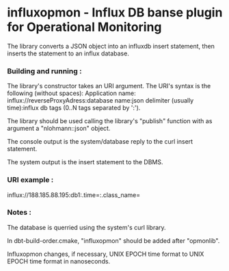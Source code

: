 # influxopmon - Influx DB banse plugin for Operational Monitoring
The library converts a JSON object into an influxdb insert statement, then inserts the statement to an influx database.

### Building and running :
The library's constructor takes an URI argument. The URI's syntax is the following (without spaces):
Application name: influx://reverseProxyAdress:database name:json delimiter (usually time):influx db tags (0..N tags separated by ':').

The library should be used calling the library's "publish" function with as argument a "nlohmann::json" object.

The console output is the system/database reply to the curl insert statement.

The system output is the insert statement to the DBMS.

### URI example :
influx://188.185.88.195:db1:.time=:.class_name= 

### Notes :
The database is querried using the system's curl library.

In dbt-build-order.cmake, "influxopmon" should be added after "opmonlib".

Influxopmon changes, if necessary, UNIX EPOCH time format to UNIX EPOCH time format in nanoseconds.
